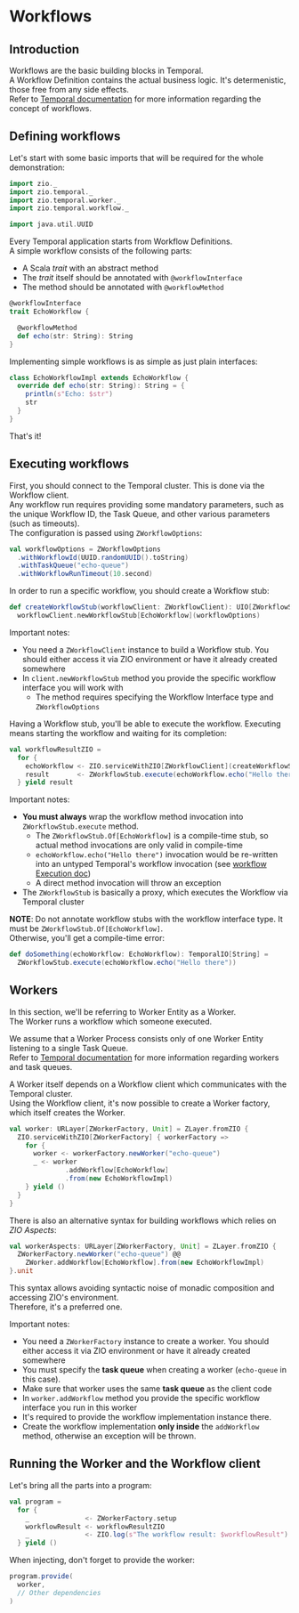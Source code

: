 # Workflows

<head>
  <meta charset="UTF-8" />
  <meta name="description" content="ZIO Temporal workflows" />
  <meta name="keywords" content="ZIO Temporal workflows, Scala Temporal workflows" />
</head>

## Introduction

Workflows are the basic building blocks in Temporal.  
A Workflow Definition contains the actual business logic. It's determenistic, those free from any side effects.  
Refer to [Temporal documentation](https://docs.temporal.io/workflows) for more information regarding the concept of
workflows.

## Defining workflows

Let's start with some basic imports that will be required for the whole demonstration:

```scala mdoc:silent
import zio._
import zio.temporal._
import zio.temporal.worker._
import zio.temporal.workflow._

import java.util.UUID
```

Every Temporal application starts from Workflow Definitions.  
A simple workflow consists of the following parts:

- A Scala *trait* with an abstract method
- The *trait* itself should be annotated with `@workflowInterface`
- The method should be annotated with `@workflowMethod`

```scala mdoc:silent
@workflowInterface
trait EchoWorkflow {

  @workflowMethod
  def echo(str: String): String
}
```

Implementing simple workflows is as simple as just plain interfaces:

```scala mdoc:silent
class EchoWorkflowImpl extends EchoWorkflow {
  override def echo(str: String): String = {
    println(s"Echo: $str")
    str
  }
}
```

That's it!

## Executing workflows

First, you should connect to the Temporal cluster. This is done via the Workflow client.  
Any workflow run requires providing some mandatory parameters, such as the unique Workflow ID, the Task Queue, and other various parameters (such as timeouts).  
The configuration is passed using `ZWorkflowOptions`:

```scala mdoc
val workflowOptions = ZWorkflowOptions
  .withWorkflowId(UUID.randomUUID().toString)
  .withTaskQueue("echo-queue")
  .withWorkflowRunTimeout(10.second)
```

In order to run a specific workflow, you should create a Workflow stub:

```scala mdoc:silent
def createWorkflowStub(workflowClient: ZWorkflowClient): UIO[ZWorkflowStub.Of[EchoWorkflow]] = 
  workflowClient.newWorkflowStub[EchoWorkflow](workflowOptions)
```

Important notes:

- You need a `ZWorkflowClient` instance to build a Workflow stub. You should either access it via ZIO environment or
  have it already created somewhere
- In `client.newWorkflowStub` method you provide the specific workflow interface you will work with
  - The method requires specifying the Workflow Interface type and `ZWorkflowOptions`

Having a Workflow stub, you'll be able to execute the workflow. Executing means starting the workflow and waiting for
its completion:

```scala mdoc:silent
val workflowResultZIO = 
  for {
    echoWorkflow <- ZIO.serviceWithZIO[ZWorkflowClient](createWorkflowStub)
    result       <- ZWorkflowStub.execute(echoWorkflow.echo("Hello there"))
  } yield result
```

Important notes:

- **You must always** wrap the workflow method invocation into `ZWorkflowStub.execute` method.
  - The `ZWorkflowStub.Of[EchoWorkflow]` is a compile-time stub, so actual method invocations are only valid in compile-time
  - `echoWorkflow.echo("Hello there")` invocation would be re-written into an untyped Temporal's workflow invocation
    (see [workflow Execution doc](https://docs.temporal.io/application-development/foundations?lang=java#start-workflow-execution))
  - A direct method invocation will throw an exception
- The `ZWorkflowStub` is basically a proxy, which executes the Workflow via Temporal cluster

**NOTE**: Do not annotate workflow stubs with the workflow interface type. It must be `ZWorkflowStub.Of[EchoWorkflow]`.  
Otherwise, you'll get a compile-time error:  

```scala mdoc:fail
def doSomething(echoWorkflow: EchoWorkflow): TemporalIO[String] =
  ZWorkflowStub.execute(echoWorkflow.echo("Hello there"))
```

## Workers

In this section, we'll be referring to Worker Entity as a Worker.  
The Worker runs a workflow which someone executed.

We assume that a Worker Process consists only of one Worker Entity listening to a single Task Queue.  
Refer to [Temporal documentation](https://docs.temporal.io/workers) for more information regarding workers and task
queues.

A Worker itself depends on a Workflow client which communicates with the Temporal cluster.  
Using the Workflow client, it's now possible to create a Worker factory, which itself creates the Worker.

```scala mdoc:silent
val worker: URLayer[ZWorkerFactory, Unit] = ZLayer.fromZIO {
  ZIO.serviceWithZIO[ZWorkerFactory] { workerFactory =>
    for {
      worker <- workerFactory.newWorker("echo-queue")
      _ <- worker
              .addWorkflow[EchoWorkflow]
              .from(new EchoWorkflowImpl)
    } yield ()
  }
}
```

There is also an alternative syntax for building workflows which relies on *ZIO Aspects*:  
```scala mdoc:silent
val workerAspects: URLayer[ZWorkerFactory, Unit] = ZLayer.fromZIO {
  ZWorkerFactory.newWorker("echo-queue") @@
    ZWorker.addWorkflow[EchoWorkflow].from(new EchoWorkflowImpl)
}.unit
```

This syntax allows avoiding syntactic noise of monadic composition and accessing ZIO's environment.  
Therefore, it's a preferred one.  

Important notes:

- You need a `ZWorkerFactory` instance to create a worker. You should either access it via ZIO environment or have it
  already created somewhere
- You must specify the **task queue** when creating a worker (`echo-queue` in this case).
- Make sure that worker uses the same **task queue** as the client code  
- In `worker.addWorkflow` method you provide the specific workflow interface you run in this worker
- It's required to provide the workflow implementation instance there.
- Create the workflow implementation **only inside** the `addWorkflow` method, otherwise an exception will be thrown.

## Running the Worker and the Workflow client
Let's bring all the parts into a program:

```scala mdoc:silent
val program = 
  for {
    _              <- ZWorkerFactory.setup
    workflowResult <- workflowResultZIO
    _              <- ZIO.log(s"The workflow result: $workflowResult")
  } yield ()
```

When injecting, don't forget to provide the worker:

```scala
program.provide(
  worker,
  // Other dependencies
)
```
